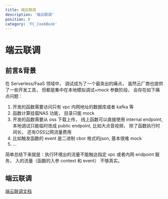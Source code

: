 ```yaml
---
title: 端云联调
description: '端云联调'
position: 8
category: 'FC_CookBook'
---
```



# 端云联调


## 前言&背景

在 Serverless/FaaS 领域中， 调试成为了一个最突出的痛点， 虽然云厂商也提供了一些开发工具， 但都是集中在本地模拟调试+mock 参数阶段， 会存在如下痛点问题：

1. 开发的函数需要访问只有 vpc 内网地址的数据库或者 kafka 等
2. 函数计算挂载NAS 功能， 目录只能 mock
3. 开发的函数需要从 oss 下载上传， 线上函数可以直接使用 internal endpoint,   本地调试只能临时改成 public endpoint,  比如大点音视频， 除了函数执行时间长， 还有OSS公网流量费用
4. 比如触发函数的 event 是二进制 cbor 格式的json,  基本很难 mock
5. ...

简单总结下来就是：执行环境出的流量不能触达指定 vpc 或者内网 endpoint 服务， 入的流量（函数的入参 context 和 event） 不够真实。

## 端云联调

[端云联调文档](https://help.aliyun.com/document_detail/195642.html)